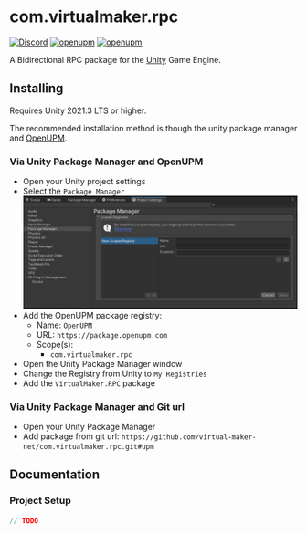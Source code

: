 # com.virtualmaker.rpc

[![Discord](https://img.shields.io/discord/855294214065487932.svg?label=&logo=discord&logoColor=ffffff&color=7389D8&labelColor=6A7EC2)](https://discord.gg/VM9cWJ9rjH) [![openupm](https://img.shields.io/npm/v/com.virtualmaker.rpc?label=openupm&registry_uri=https://package.openupm.com)](https://openupm.com/packages/com.virtualmaker.rpc/) [![openupm](https://img.shields.io/badge/dynamic/json?color=brightgreen&label=downloads&query=%24.downloads&suffix=%2Fmonth&url=https%3A%2F%2Fpackage.openupm.com%2Fdownloads%2Fpoint%2Flast-month%2Fcom.virtualmaker.rpc)](https://openupm.com/packages/com.virtualmaker.rpc/)

A Bidirectional RPC package for the [Unity](https://unity.com/) Game Engine.

## Installing

Requires Unity 2021.3 LTS or higher.

The recommended installation method is though the unity package manager and [OpenUPM](https://openupm.com/packages/com.virtualmaker.rpc).

### Via Unity Package Manager and OpenUPM

- Open your Unity project settings
- Select the `Package Manager`
![scoped-registries](VirtualMaker.RPC/Packages/com.virtualmaker.rpc/Documentation~/images/package-manager-scopes.png)
- Add the OpenUPM package registry:
  - Name: `OpenUPM`
  - URL: `https://package.openupm.com`
  - Scope(s):
    - `com.virtualmaker.rpc`
- Open the Unity Package Manager window
- Change the Registry from Unity to `My Registries`
- Add the `VirtualMaker.RPC` package

### Via Unity Package Manager and Git url

- Open your Unity Package Manager
- Add package from git url: `https://github.com/virtual-maker-net/com.virtualmaker.rpc.git#upm`

## Documentation

### Project Setup

```csharp
// TODO
```
